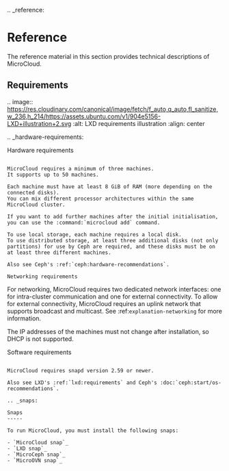 .. _reference:

Reference
=========

The reference material in this section provides technical descriptions of MicroCloud.

Requirements
------------

.. image:: https://res.cloudinary.com/canonical/image/fetch/f_auto,q_auto,fl_sanitize,w_236,h_214/https://assets.ubuntu.com/v1/904e5156-LXD+illustration+2.svg
   :alt: LXD requirements illustration
   :align: center

.. _hardware-requirements:

Hardware requirements
~~~~~~~~~~~~~~~~~~~~~

MicroCloud requires a minimum of three machines.
It supports up to 50 machines.

Each machine must have at least 8 GiB of RAM (more depending on the connected disks).
You can mix different processor architectures within the same MicroCloud cluster.

If you want to add further machines after the initial initialisation, you can use the :command:`microcloud add` command.

To use local storage, each machine requires a local disk.
To use distributed storage, at least three additional disks (not only partitions) for use by Ceph are required, and these disks must be on at least three different machines.

Also see Ceph's :ref:`ceph:hardware-recommendations`.

Networking requirements
~~~~~~~~~~~~~~~~~~~~~~~

For networking, MicroCloud requires two dedicated network interfaces: one for intra-cluster communication and one for external connectivity.
To allow for external connectivity, MicroCloud requires an uplink network that supports broadcast and multicast.
See :ref:`explanation-networking` for more information.

The IP addresses of the machines must not change after installation, so DHCP is not supported.

Software requirements
~~~~~~~~~~~~~~~~~~~~~

MicroCloud requires snapd version 2.59 or newer.

Also see LXD's :ref:`lxd:requirements` and Ceph's :doc:`ceph:start/os-recommendations`.

.. _snaps:

Snaps
-----

To run MicroCloud, you must install the following snaps:

- `MicroCloud snap`_
- `LXD snap`_
- `MicroCeph snap`_
- `MicroOVN snap`_
